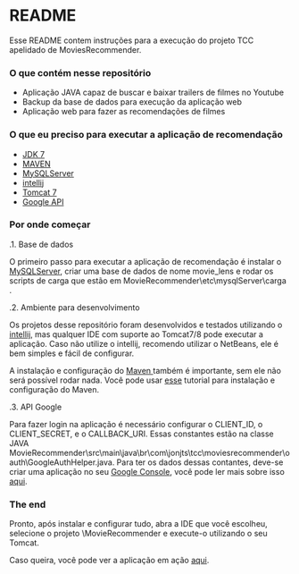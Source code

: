# README #

Esse README contem instruções para a execução do projeto TCC apelidado de MoviesRecommender.

### O que contém nesse repositório ###

* Aplicação JAVA capaz de buscar e baixar trailers de filmes no Youtube
* Backup da base de dados para execução da aplicação web 
* Aplicação web para fazer as recomendações de filmes

### O que eu preciso para executar a aplicação de recomendação ###

* [JDK 7](http://www.oracle.com/technetwork/pt/java/javase/downloads/jdk7-downloads-1880260.html)
* [MAVEN](https://maven.apache.org/download.cgi)
* [MySQLServer](https://dev.mysql.com/downloads/workbench/)
* [intellij](https://www.jetbrains.com/idea/download/)
* [Tomcat 7](https://tomcat.apache.org/download-70.cgi)
* [Google API](https://console.developers.google.com/apis)

### Por onde começar ###

.1. Base de dados

O primeiro passo para executar a aplicação de recomendação é instalar o [MySQLServer](https://dev.mysql.com/downloads/workbench/), criar uma base de dados de nome movie_lens e rodar os scripts de carga que estão em MovieRecommender\etc\mysqlServer\carga .

.2. Ambiente para desenvolvimento

Os projetos desse repositório foram desenvolvidos e testados utilizando o [intellij](https://www.jetbrains.com/idea/download/), mas qualquer IDE com suporte ao Tomcat7/8 pode executar a aplicação. Caso não utilize o intellij, recomendo utilizar o NetBeans, ele é bem simples e fácil de configurar.

A instalação e configuração do [Maven ](https://maven.apache.org/)também é importante, sem ele não será possível rodar nada. Você pode usar [esse](https://www.mkyong.com/maven/how-to-install-maven-in-windows/) tutorial para instalação e configuração do Maven.

.3. API Google

Para fazer login na aplicação é necessário configurar o CLIENT_ID, o CLIENT_SECRET, e o CALLBACK_URI. Essas constantes estão na classe JAVA MovieRecommender\src\main\java\br\com\jonjts\tcc\moviesrecommender\oauth\GoogleAuthHelper.java. Para ter os dados dessas contantes, deve-se criar uma aplicação no seu [Google Console](https://console.developers.google.com), você pode ler mais sobre isso [aqui](https://developers.google.com/identity/sign-in/web/devconsole-project).

### The end ###

Pronto, após instalar e configurar tudo, abra a IDE que você escolheu, selecione o projeto \MovieRecommender e execute-o utilizando o seu Tomcat.

Caso queira, você pode ver a aplicação em ação [aqui](http://movies-jonjts.rhcloud.com/login.jsp).